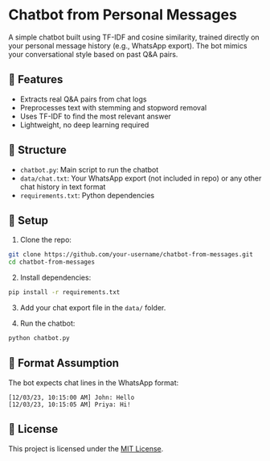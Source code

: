 # Chatbot from Personal Messages

A simple chatbot built using TF-IDF and cosine similarity, trained directly on your personal message history (e.g., WhatsApp export). The bot mimics your conversational style based on past Q&A pairs.

## 🔧 Features
- Extracts real Q&A pairs from chat logs
- Preprocesses text with stemming and stopword removal
- Uses TF-IDF to find the most relevant answer
- Lightweight, no deep learning required

## 📂 Structure
- `chatbot.py`: Main script to run the chatbot
- `data/chat.txt`: Your WhatsApp export (not included in repo) or any other chat history in text format
- `requirements.txt`: Python dependencies

## 🚀 Setup

1. Clone the repo:
```bash
git clone https://github.com/your-username/chatbot-from-messages.git
cd chatbot-from-messages
```

2. Install dependencies:
```bash
pip install -r requirements.txt
```

3. Add your chat export file in the `data/` folder.

4. Run the chatbot:
```bash
python chatbot.py
```

## 💬 Format Assumption
The bot expects chat lines in the WhatsApp format:
```
[12/03/23, 10:15:00 AM] John: Hello
[12/03/23, 10:15:05 AM] Priya: Hi!
```

## 📝 License
This project is licensed under the [MIT License](./LICENSE).
